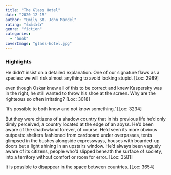 ```yaml
---
title: "The Glass Hotel"
date: "2020-12-15"
author: "Emily St. John Mandel"
rating: "👍👍👍👍"
genre: "fiction"
categories: 
  - "book"
coverImage: "glass-hotel.jpg"
---
```


### Highlights

He didn’t insist on a detailed explanation. One of our signature flaws as a species: we will risk almost anything to avoid looking stupid. \[Loc: 2989\]

even though Oskar knew all of this to be correct and knew Kaspersky was in the right, he still wanted to throw his shoe at the screen. Why are the righteous so often irritating? \[Loc: 3018\]

‘It’s possible to both know and not know something.’ \[Loc: 3234\]

But they were citizens of a shadow country that in his previous life he’d only dimly perceived, a country located at the edge of an abyss. He’d been aware of the shadowland forever, of course. He’d seen its more obvious outposts: shelters fashioned from cardboard under overpasses, tents glimpsed in the bushes alongside expressways, houses with boarded-up doors but a light shining in an upstairs window. He’d always been vaguely aware of its citizens, people who’d slipped beneath the surface of society, into a territory without comfort or room for error. \[Loc: 3581\]

It is possible to disappear in the space between countries. \[Loc: 3654\]
